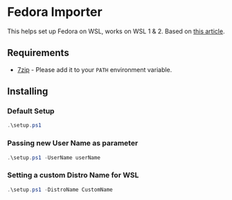# Fedora Importer

This helps set up Fedora on WSL, works on WSL 1 & 2. Based on [this article](https://fedoramagazine.org/wsl-fedora-33/).

## Requirements

- [7zip](https://www.7-zip.org/download.html) - Please add it to your `PATH` environment variable.

## Installing

### Default Setup

```powershell
.\setup.ps1
```

### Passing new User Name as parameter

```powershell
.\setup.ps1 -UserName userName
```

### Setting a custom Distro Name for WSL

```powershell
.\setup.ps1 -DistroName CustomName
```
